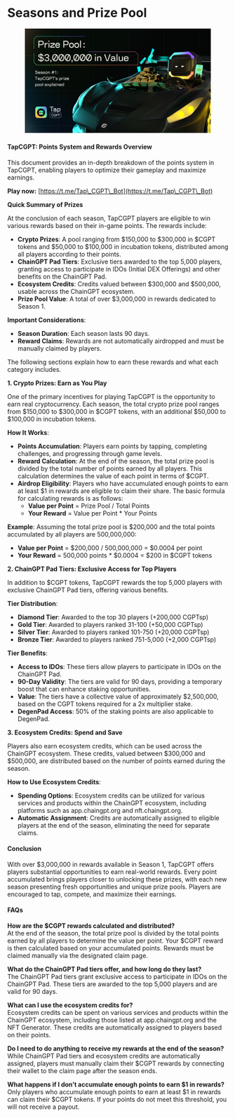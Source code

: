 # Seasons and Prize Pool

<figure><img src="../../.gitbook/assets/image (20).png" alt=""><figcaption></figcaption></figure>

#### TapCGPT: Points System and Rewards Overview

This document provides an in-depth breakdown of the points system in TapCGPT, enabling players to optimize their gameplay and maximize earnings.

**Play now:** [https://t.me/Tap\_CGPT\_Bot](https://t.me/Tap\_CGPT\_Bot)

**Quick Summary of Prizes**

At the conclusion of each season, TapCGPT players are eligible to win various rewards based on their in-game points. The rewards include:

* **Crypto Prizes**: A pool ranging from $150,000 to $300,000 in $CGPT tokens and $50,000 to $100,000 in incubation tokens, distributed among all players according to their points.
* **ChainGPT Pad Tiers**: Exclusive tiers awarded to the top 5,000 players, granting access to participate in IDOs (Initial DEX Offerings) and other benefits on the ChainGPT Pad.
* **Ecosystem Credits**: Credits valued between $300,000 and $500,000, usable across the ChainGPT ecosystem.
* **Prize Pool Value**: A total of over $3,000,000 in rewards dedicated to Season 1.

**Important Considerations**:

* **Season Duration**: Each season lasts 90 days.
* **Reward Claims**: Rewards are not automatically airdropped and must be manually claimed by players.

The following sections explain how to earn these rewards and what each category includes.

**1. Crypto Prizes: Earn as You Play**

One of the primary incentives for playing TapCGPT is the opportunity to earn real cryptocurrency. Each season, the total crypto prize pool ranges from $150,000 to $300,000 in $CGPT tokens, with an additional $50,000 to $100,000 in incubation tokens.

**How It Works**:

* **Points Accumulation**: Players earn points by tapping, completing challenges, and progressing through game levels.
* **Reward Calculation**: At the end of the season, the total prize pool is divided by the total number of points earned by all players. This calculation determines the value of each point in terms of $CGPT.
* **Airdrop Eligibility**: Players who have accumulated enough points to earn at least $1 in rewards are eligible to claim their share. The basic formula for calculating rewards is as follows:
  * **Value per Point** = Prize Pool / Total Points
  * **Your Reward** = Value per Point \* Your Points

**Example**: Assuming the total prize pool is $200,000 and the total points accumulated by all players are 500,000,000:

* **Value per Point** = $200,000 / 500,000,000 = $0.0004 per point
* **Your Reward** = 500,000 points \* $0.0004 = $200 in $CGPT tokens

**2. ChainGPT Pad Tiers: Exclusive Access for Top Players**

In addition to $CGPT tokens, TapCGPT rewards the top 5,000 players with exclusive ChainGPT Pad tiers, offering various benefits.

**Tier Distribution**:

* **Diamond Tier**: Awarded to the top 30 players (+200,000 CGPTsp)
* **Gold Tier**: Awarded to players ranked 31-100 (+50,000 CGPTsp)
* **Silver Tier**: Awarded to players ranked 101-750 (+20,000 CGPTsp)
* **Bronze Tier**: Awarded to players ranked 751-5,000 (+2,000 CGPTsp)

**Tier Benefits**:

* **Access to IDOs**: These tiers allow players to participate in IDOs on the ChainGPT Pad.
* **90-Day Validity**: The tiers are valid for 90 days, providing a temporary boost that can enhance staking opportunities.
* **Value**: The tiers have a collective value of approximately $2,500,000, based on the CGPT tokens required for a 2x multiplier stake.
* **DegenPad Access**: 50% of the staking points are also applicable to DegenPad.

**3. Ecosystem Credits: Spend and Save**

Players also earn ecosystem credits, which can be used across the ChainGPT ecosystem. These credits, valued between $300,000 and $500,000, are distributed based on the number of points earned during the season.

**How to Use Ecosystem Credits**:

* **Spending Options**: Ecosystem credits can be utilized for various services and products within the ChainGPT ecosystem, including platforms such as app.chaingpt.org and nft.chaingpt.org.
* **Automatic Assignment**: Credits are automatically assigned to eligible players at the end of the season, eliminating the need for separate claims.

#### Conclusion

With over $3,000,000 in rewards available in Season 1, TapCGPT offers players substantial opportunities to earn real-world rewards. Every point accumulated brings players closer to unlocking these prizes, with each new season presenting fresh opportunities and unique prize pools. Players are encouraged to tap, compete, and maximize their earnings.

#### FAQs

**How are the $CGPT rewards calculated and distributed?**\
At the end of the season, the total prize pool is divided by the total points earned by all players to determine the value per point. Your $CGPT reward is then calculated based on your accumulated points. Rewards must be claimed manually via the designated claim page.

**What do the ChainGPT Pad tiers offer, and how long do they last?**\
The ChainGPT Pad tiers grant exclusive access to participate in IDOs on the ChainGPT Pad. These tiers are awarded to the top 5,000 players and are valid for 90 days.

**What can I use the ecosystem credits for?**\
Ecosystem credits can be spent on various services and products within the ChainGPT ecosystem, including those listed at app.chaingpt.org and the NFT Generator. These credits are automatically assigned to players based on their points.

**Do I need to do anything to receive my rewards at the end of the season?**\
While ChainGPT Pad tiers and ecosystem credits are automatically assigned, players must manually claim their $CGPT rewards by connecting their wallet to the claim page after the season ends.

**What happens if I don’t accumulate enough points to earn $1 in rewards?**\
Only players who accumulate enough points to earn at least $1 in rewards can claim their $CGPT tokens. If your points do not meet this threshold, you will not receive a payout.

